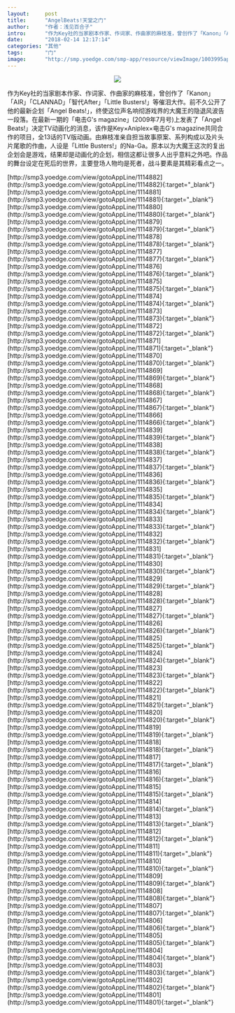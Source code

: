 ```yaml
---
layout:     post
title:      "AngelBeats!天堂之门"
author:     "作者：浅见百合子"
intro:      "作为Key社的当家剧本作家、作词家、作曲家的麻枝准，曾创作了「Kanon」「AIR」「CLANNAD」「智代After」「Little Busters!」等催泪大作。前不久公开了他的最新企划「Angel Beats!」，终使这位声名响彻游戏界的大魔王的隐退风波告一段落。在最新一期的「电击G's magazine」(2009年7月号)上发表了「Angel Beats!」决定TV动画化的消息，该作是Key×Aniplex×电击G's magazine共同合作的项目，全13话的TV版动画。由麻枝准亲自担当故事原案、系列构成以及片头片尾歌的作曲，人设是「Little Busters!」的Na-Ga。原本以为大魔王这次的复出企划会是游戏，结果却是动画化的企划，相信这都让很多人出乎意料之外吧。作品的舞台设定在死后的世界，主要登场人物均是死者，战斗要素是其精彩看点之一。"
date:       "2018-02-14 12:17:14"
categories: "其他"
tags:       "门"
image:      "http://smp.yoedge.com/smp-app/resource/viewImage/1003995appline.png"
---
```

<div style="text-align: center">
<p><img src="http://smp.yoedge.com/smp-app/resource/viewImage/1003995appline.png"/></p>
</div>
<p class="post-meta">
<span>作为Key社的当家剧本作家、作词家、作曲家的麻枝准，曾创作了「Kanon」「AIR」「CLANNAD」「智代After」「Little Busters!」等催泪大作。前不久公开了他的最新企划「Angel Beats!」，终使这位声名响彻游戏界的大魔王的隐退风波告一段落。在最新一期的「电击G's magazine」(2009年7月号)上发表了「Angel Beats!」决定TV动画化的消息，该作是Key×Aniplex×电击G's magazine共同合作的项目，全13话的TV版动画。由麻枝准亲自担当故事原案、系列构成以及片头片尾歌的作曲，人设是「Little Busters!」的Na-Ga。原本以为大魔王这次的复出企划会是游戏，结果却是动画化的企划，相信这都让很多人出乎意料之外吧。作品的舞台设定在死后的世界，主要登场人物均是死者，战斗要素是其精彩看点之一。</span>
</p>
[http://smp3.yoedge.com/view/gotoAppLine/1114882](http://smp3.yoedge.com/view/gotoAppLine/1114882){:target="_blank"}
[http://smp3.yoedge.com/view/gotoAppLine/1114881](http://smp3.yoedge.com/view/gotoAppLine/1114881){:target="_blank"}
[http://smp3.yoedge.com/view/gotoAppLine/1114880](http://smp3.yoedge.com/view/gotoAppLine/1114880){:target="_blank"}
[http://smp3.yoedge.com/view/gotoAppLine/1114879](http://smp3.yoedge.com/view/gotoAppLine/1114879){:target="_blank"}
[http://smp3.yoedge.com/view/gotoAppLine/1114878](http://smp3.yoedge.com/view/gotoAppLine/1114878){:target="_blank"}
[http://smp3.yoedge.com/view/gotoAppLine/1114877](http://smp3.yoedge.com/view/gotoAppLine/1114877){:target="_blank"}
[http://smp3.yoedge.com/view/gotoAppLine/1114876](http://smp3.yoedge.com/view/gotoAppLine/1114876){:target="_blank"}
[http://smp3.yoedge.com/view/gotoAppLine/1114875](http://smp3.yoedge.com/view/gotoAppLine/1114875){:target="_blank"}
[http://smp3.yoedge.com/view/gotoAppLine/1114874](http://smp3.yoedge.com/view/gotoAppLine/1114874){:target="_blank"}
[http://smp3.yoedge.com/view/gotoAppLine/1114873](http://smp3.yoedge.com/view/gotoAppLine/1114873){:target="_blank"}
[http://smp3.yoedge.com/view/gotoAppLine/1114872](http://smp3.yoedge.com/view/gotoAppLine/1114872){:target="_blank"}
[http://smp3.yoedge.com/view/gotoAppLine/1114871](http://smp3.yoedge.com/view/gotoAppLine/1114871){:target="_blank"}
[http://smp3.yoedge.com/view/gotoAppLine/1114870](http://smp3.yoedge.com/view/gotoAppLine/1114870){:target="_blank"}
[http://smp3.yoedge.com/view/gotoAppLine/1114869](http://smp3.yoedge.com/view/gotoAppLine/1114869){:target="_blank"}
[http://smp3.yoedge.com/view/gotoAppLine/1114868](http://smp3.yoedge.com/view/gotoAppLine/1114868){:target="_blank"}
[http://smp3.yoedge.com/view/gotoAppLine/1114867](http://smp3.yoedge.com/view/gotoAppLine/1114867){:target="_blank"}
[http://smp3.yoedge.com/view/gotoAppLine/1114866](http://smp3.yoedge.com/view/gotoAppLine/1114866){:target="_blank"}
[http://smp3.yoedge.com/view/gotoAppLine/1114839](http://smp3.yoedge.com/view/gotoAppLine/1114839){:target="_blank"}
[http://smp3.yoedge.com/view/gotoAppLine/1114838](http://smp3.yoedge.com/view/gotoAppLine/1114838){:target="_blank"}
[http://smp3.yoedge.com/view/gotoAppLine/1114837](http://smp3.yoedge.com/view/gotoAppLine/1114837){:target="_blank"}
[http://smp3.yoedge.com/view/gotoAppLine/1114836](http://smp3.yoedge.com/view/gotoAppLine/1114836){:target="_blank"}
[http://smp3.yoedge.com/view/gotoAppLine/1114835](http://smp3.yoedge.com/view/gotoAppLine/1114835){:target="_blank"}
[http://smp3.yoedge.com/view/gotoAppLine/1114834](http://smp3.yoedge.com/view/gotoAppLine/1114834){:target="_blank"}
[http://smp3.yoedge.com/view/gotoAppLine/1114833](http://smp3.yoedge.com/view/gotoAppLine/1114833){:target="_blank"}
[http://smp3.yoedge.com/view/gotoAppLine/1114832](http://smp3.yoedge.com/view/gotoAppLine/1114832){:target="_blank"}
[http://smp3.yoedge.com/view/gotoAppLine/1114831](http://smp3.yoedge.com/view/gotoAppLine/1114831){:target="_blank"}
[http://smp3.yoedge.com/view/gotoAppLine/1114830](http://smp3.yoedge.com/view/gotoAppLine/1114830){:target="_blank"}
[http://smp3.yoedge.com/view/gotoAppLine/1114829](http://smp3.yoedge.com/view/gotoAppLine/1114829){:target="_blank"}
[http://smp3.yoedge.com/view/gotoAppLine/1114828](http://smp3.yoedge.com/view/gotoAppLine/1114828){:target="_blank"}
[http://smp3.yoedge.com/view/gotoAppLine/1114827](http://smp3.yoedge.com/view/gotoAppLine/1114827){:target="_blank"}
[http://smp3.yoedge.com/view/gotoAppLine/1114826](http://smp3.yoedge.com/view/gotoAppLine/1114826){:target="_blank"}
[http://smp3.yoedge.com/view/gotoAppLine/1114825](http://smp3.yoedge.com/view/gotoAppLine/1114825){:target="_blank"}
[http://smp3.yoedge.com/view/gotoAppLine/1114824](http://smp3.yoedge.com/view/gotoAppLine/1114824){:target="_blank"}
[http://smp3.yoedge.com/view/gotoAppLine/1114823](http://smp3.yoedge.com/view/gotoAppLine/1114823){:target="_blank"}
[http://smp3.yoedge.com/view/gotoAppLine/1114822](http://smp3.yoedge.com/view/gotoAppLine/1114822){:target="_blank"}
[http://smp3.yoedge.com/view/gotoAppLine/1114821](http://smp3.yoedge.com/view/gotoAppLine/1114821){:target="_blank"}
[http://smp3.yoedge.com/view/gotoAppLine/1114820](http://smp3.yoedge.com/view/gotoAppLine/1114820){:target="_blank"}
[http://smp3.yoedge.com/view/gotoAppLine/1114819](http://smp3.yoedge.com/view/gotoAppLine/1114819){:target="_blank"}
[http://smp3.yoedge.com/view/gotoAppLine/1114818](http://smp3.yoedge.com/view/gotoAppLine/1114818){:target="_blank"}
[http://smp3.yoedge.com/view/gotoAppLine/1114817](http://smp3.yoedge.com/view/gotoAppLine/1114817){:target="_blank"}
[http://smp3.yoedge.com/view/gotoAppLine/1114816](http://smp3.yoedge.com/view/gotoAppLine/1114816){:target="_blank"}
[http://smp3.yoedge.com/view/gotoAppLine/1114815](http://smp3.yoedge.com/view/gotoAppLine/1114815){:target="_blank"}
[http://smp3.yoedge.com/view/gotoAppLine/1114814](http://smp3.yoedge.com/view/gotoAppLine/1114814){:target="_blank"}
[http://smp3.yoedge.com/view/gotoAppLine/1114813](http://smp3.yoedge.com/view/gotoAppLine/1114813){:target="_blank"}
[http://smp3.yoedge.com/view/gotoAppLine/1114812](http://smp3.yoedge.com/view/gotoAppLine/1114812){:target="_blank"}
[http://smp3.yoedge.com/view/gotoAppLine/1114811](http://smp3.yoedge.com/view/gotoAppLine/1114811){:target="_blank"}
[http://smp3.yoedge.com/view/gotoAppLine/1114810](http://smp3.yoedge.com/view/gotoAppLine/1114810){:target="_blank"}
[http://smp3.yoedge.com/view/gotoAppLine/1114809](http://smp3.yoedge.com/view/gotoAppLine/1114809){:target="_blank"}
[http://smp3.yoedge.com/view/gotoAppLine/1114808](http://smp3.yoedge.com/view/gotoAppLine/1114808){:target="_blank"}
[http://smp3.yoedge.com/view/gotoAppLine/1114807](http://smp3.yoedge.com/view/gotoAppLine/1114807){:target="_blank"}
[http://smp3.yoedge.com/view/gotoAppLine/1114806](http://smp3.yoedge.com/view/gotoAppLine/1114806){:target="_blank"}
[http://smp3.yoedge.com/view/gotoAppLine/1114805](http://smp3.yoedge.com/view/gotoAppLine/1114805){:target="_blank"}
[http://smp3.yoedge.com/view/gotoAppLine/1114804](http://smp3.yoedge.com/view/gotoAppLine/1114804){:target="_blank"}
[http://smp3.yoedge.com/view/gotoAppLine/1114803](http://smp3.yoedge.com/view/gotoAppLine/1114803){:target="_blank"}
[http://smp3.yoedge.com/view/gotoAppLine/1114802](http://smp3.yoedge.com/view/gotoAppLine/1114802){:target="_blank"}
[http://smp3.yoedge.com/view/gotoAppLine/1114801](http://smp3.yoedge.com/view/gotoAppLine/1114801){:target="_blank"}


